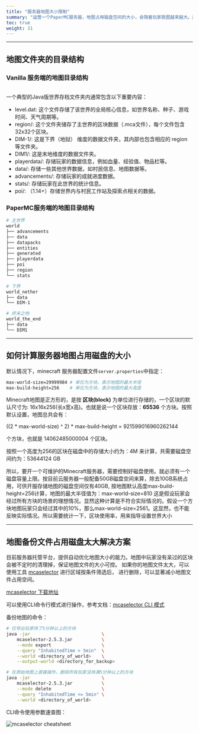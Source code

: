 ```yaml
---
title: "服务器地图大小限制"
summary: "运营一个PaperMC服务器，地图占用磁盘空间的大小，会随着玩家跑图越来越大。服务器需要定期备份地图，以防恶意玩家破坏服务器。不断增加的地图磁盘空间占用，对定期备份造成了比较大的影响。本文讨论一种可行的服务器地图备份时的磁盘占用优化方案。"
toc: true
weight: 31
---
```



---

## 地图文件夹的目录结构

### Vanilla 服务端的地图目录结构

```bash

```

一个典型的Java版世界存档文件夹内通常包含以下重要内容：
- level.dat: 这个文件存储了该世界的全局核心信息，如世界名称、种子、游戏时间、天气周期等。
- region/: 这个文件夹储存了主世界的区块数据（.mca文件），每个文件包含32x32个区块。
- DIM-1/: 这是下界（地狱） 维度的数据文件夹，其内部也包含相应的 region 等文件夹。
- DIM1/: 这是末地维度的数据文件夹。
- playerdata/: 存储玩家的数据信息，例如血量、经验值、物品栏等。
- data/: 存储一些其他世界数据，如村民信息、地图数据等。
- advancements/: 存储玩家的成就进度数据。
- stats/: 存储玩家在此世界的统计信息。
- poi/: （1.14+）存储世界内与村民工作站及探索点相关的数据。

### PaperMC服务端的地图目录结构

```bash
# 主世界
world
├── advancements
├── data
├── datapacks
├── entities
├── generated
├── playerdata
├── poi
├── region
└── stats

# 下界
world_nether
├── data
└── DIM-1

# 终末之地
world_the_end
├── data
└── DIM1
```

---

## 如何计算服务器地图占用磁盘的大小

默认情况下，minecraft 服务器配置文件`server.properties`中指定：

```bash
max-world-size=29999984 # 单位为方块，表示地图的最大半径
max-build-height=256    # 单位为方块，表示地图的最大高度
```

Minecraft地图是正方形的，是按 **区块(block)** 为单位进行存储的，一个区块的默认尺寸为: 16x16x256(长x宽x高)。也就是说一个区块存放：**65536** 个方块。按照默认设置，地图总共会有：

((2 * max-world-size) ^ 2) * max-build-height = 921599016960262144 

个方块，也就是 14062485000004 个区块。

按照一个高度为256的区块在磁盘中的存储大小约为：4M 来计算，共需要磁盘空间约为：53644124 GB


所以，要开一个可维护的Minecraft服务器，需要控制好磁盘使用。就必须有一个磁盘容量上限。按目前云服务器一般配备50GB磁盘空间来算，除去10GB系统占用，可供开服存储地图的磁盘空间仅有40GB, 按地图默认高度max-build-height=256计算，地图的最大半径值为：max-world-size=810 这是假设玩家会经过所有方块的场景的理想情况。显然这种计算是不符合实际情况的。假设一个方块地图玩家只会经过其中的10%，那么max-world-size=2561。这显然，也不能反映实际情况。所以需要统计一下，区块使用率，用来指导设置世界大小


---

## 地图备份文件占用磁盘太大解决方案

目前服务器托管平台，提供自动优化地图大小的能力。地图中玩家没有呆过的区块会被不定时的清理掉，保证地图文件的大小可控。
如果你的地图文件太大，可以使用工具 [mcaselector](https://github.com/Querz/mcaselector) 进行区域按条件筛选后，
进行删除，可以显著减小地图文件占用空间。

[mcaselector 下载地址](https://github.com/Querz/mcaselector/releases)

可以使用CLI命令行模式进行操作，参考文档：[mcaselector CLI 模式](https://github.com/Querz/mcaselector/wiki/CLI-Mode)

备份地图的命令：

```bash
# 仅导出玩家待了5分钟以上的方块
java -jar                           \
    mcaselector-2.5.3.jar           \
    --mode export                   \
    --query "InhabitedTime > 5min"  \
    --world <directory_of_world>    \
    --output-world <directory_for_backup>
```

```bash
# 在原始地图上直接操作，删除所有玩家没待满5分钟以上的方块
java -jar                           \
    mcaselector-2.5.3.jar           \
    --mode delete                   \
    --query "InhabitedTime <= 5min" \
    --world <directory_of_world>
```

CLI命令使用参数速查图：

![mcaselector cheatsheet](https://gist.githubusercontent.com/Querz/5e08c4ab863c2ad8b5da146dc4188ecb/raw/efc4b6990bce79ed4512e9a0a363c64afd7b7444/commands-diagram.png)